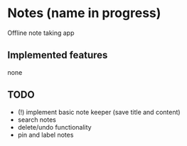 # Notes (name in progress)

Offline note taking app

## Implemented features
none

## TODO
- (!) implement basic note keeper (save title and content)
- search notes
- delete/undo functionality
- pin and label notes
